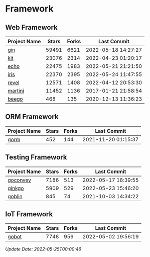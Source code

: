 # Framework

## Web Framework
| Project Name | Stars | Forks | Last Commit |
| ------------ | ----- | ----- | ----------- |
| [gin](https://github.com/gin-gonic/gin) | 59491 | 6621 | 2022-05-18 14:27:27 |
| [kit](https://github.com/go-kit/kit) | 23076 | 2314 | 2022-04-23 01:20:17 |
| [echo](https://github.com/labstack/echo) | 22475 | 1983 | 2022-05-21 21:21:50 |
| [iris](https://github.com/kataras/iris) | 22370 | 2395 | 2022-05-24 11:47:55 |
| [revel](https://github.com/revel/revel) | 12571 | 1408 | 2022-04-12 20:53:30 |
| [martini](https://github.com/go-martini/martini) | 11452 | 1136 | 2017-01-21 21:58:54 |
| [beego](https://github.com/astaxie/beego) | 468 | 135 | 2020-12-13 11:36:23 |

## ORM Framework
| Project Name | Stars | Forks | Last Commit |
| ------------ | ----- | ----- | ----------- |
| [gorm](https://github.com/jinzhu/gorm) | 452 | 144 | 2021-11-20 01:15:37 |

## Testing Framework
| Project Name | Stars | Forks | Last Commit |
| ------------ | ----- | ----- | ----------- |
| [goconvey](https://github.com/smartystreets/goconvey) | 7186 | 513 | 2022-05-17 18:39:55 |
| [ginkgo](https://github.com/onsi/ginkgo) | 5909 | 529 | 2022-05-23 15:46:20 |
| [goblin](https://github.com/franela/goblin) | 845 | 74 | 2021-10-03 14:34:22 |

## IoT Framework
| Project Name | Stars | Forks | Last Commit |
| ------------ | ----- | ----- | ----------- |
| [gobot](https://github.com/hybridgroup/gobot) | 7748 | 959 | 2022-05-02 19:56:19 |

*Update Date: 2022-05-25T00:00:46*